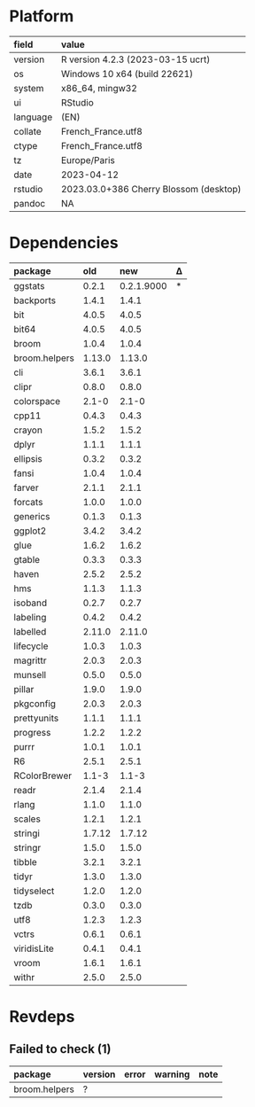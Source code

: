 # Platform

|field    |value                                  |
|:--------|:--------------------------------------|
|version  |R version 4.2.3 (2023-03-15 ucrt)      |
|os       |Windows 10 x64 (build 22621)           |
|system   |x86_64, mingw32                        |
|ui       |RStudio                                |
|language |(EN)                                   |
|collate  |French_France.utf8                     |
|ctype    |French_France.utf8                     |
|tz       |Europe/Paris                           |
|date     |2023-04-12                             |
|rstudio  |2023.03.0+386 Cherry Blossom (desktop) |
|pandoc   |NA                                     |

# Dependencies

|package       |old    |new        |Δ  |
|:-------------|:------|:----------|:--|
|ggstats       |0.2.1  |0.2.1.9000 |*  |
|backports     |1.4.1  |1.4.1      |   |
|bit           |4.0.5  |4.0.5      |   |
|bit64         |4.0.5  |4.0.5      |   |
|broom         |1.0.4  |1.0.4      |   |
|broom.helpers |1.13.0 |1.13.0     |   |
|cli           |3.6.1  |3.6.1      |   |
|clipr         |0.8.0  |0.8.0      |   |
|colorspace    |2.1-0  |2.1-0      |   |
|cpp11         |0.4.3  |0.4.3      |   |
|crayon        |1.5.2  |1.5.2      |   |
|dplyr         |1.1.1  |1.1.1      |   |
|ellipsis      |0.3.2  |0.3.2      |   |
|fansi         |1.0.4  |1.0.4      |   |
|farver        |2.1.1  |2.1.1      |   |
|forcats       |1.0.0  |1.0.0      |   |
|generics      |0.1.3  |0.1.3      |   |
|ggplot2       |3.4.2  |3.4.2      |   |
|glue          |1.6.2  |1.6.2      |   |
|gtable        |0.3.3  |0.3.3      |   |
|haven         |2.5.2  |2.5.2      |   |
|hms           |1.1.3  |1.1.3      |   |
|isoband       |0.2.7  |0.2.7      |   |
|labeling      |0.4.2  |0.4.2      |   |
|labelled      |2.11.0 |2.11.0     |   |
|lifecycle     |1.0.3  |1.0.3      |   |
|magrittr      |2.0.3  |2.0.3      |   |
|munsell       |0.5.0  |0.5.0      |   |
|pillar        |1.9.0  |1.9.0      |   |
|pkgconfig     |2.0.3  |2.0.3      |   |
|prettyunits   |1.1.1  |1.1.1      |   |
|progress      |1.2.2  |1.2.2      |   |
|purrr         |1.0.1  |1.0.1      |   |
|R6            |2.5.1  |2.5.1      |   |
|RColorBrewer  |1.1-3  |1.1-3      |   |
|readr         |2.1.4  |2.1.4      |   |
|rlang         |1.1.0  |1.1.0      |   |
|scales        |1.2.1  |1.2.1      |   |
|stringi       |1.7.12 |1.7.12     |   |
|stringr       |1.5.0  |1.5.0      |   |
|tibble        |3.2.1  |3.2.1      |   |
|tidyr         |1.3.0  |1.3.0      |   |
|tidyselect    |1.2.0  |1.2.0      |   |
|tzdb          |0.3.0  |0.3.0      |   |
|utf8          |1.2.3  |1.2.3      |   |
|vctrs         |0.6.1  |0.6.1      |   |
|viridisLite   |0.4.1  |0.4.1      |   |
|vroom         |1.6.1  |1.6.1      |   |
|withr         |2.5.0  |2.5.0      |   |

# Revdeps

## Failed to check (1)

|package       |version |error |warning |note |
|:-------------|:-------|:-----|:-------|:----|
|broom.helpers |?       |      |        |     |

